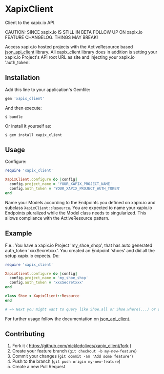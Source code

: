 # XapixClient

Client to the xapix.io API.

CAUTION: SINCE xapix.io IS STILL IN BETA FOLLOW UP ON xapix.io FEATURE CHANGELOG. THINGS MAY BREAK!

Access xapix.io hosted projects with the ActiveResource based [json_api_client](https://github.com/chingor13/json_api_client) library. All xapix_client library does in addition is setting your xapix.io Project's API root URL as site and injecting your xapix.io 'auth_token'.

## Installation

Add this line to your application's Gemfile:

```ruby
gem 'xapix_client'
```

And then execute:

    $ bundle

Or install it yourself as:

    $ gem install xapix_client

## Usage

Configure:

```ruby
require 'xapix_client'

XapixClient.configure do |config|
  config.project_name = 'YOUR_XAPIX_PROJECT_NAME'
  config.auth_token = 'YOUR_XAPIX_PROJECT_AUTH_TOKEN'
end
```

Name your Models according to the Endpoints you defined on xapix.io and subclass `XapixClient::Resource`. You are expected to name your xapix.io Endpoints pluralized while the Model class needs to singularized. This allows compliance with the ActiveResource pattern.

## Example

F.e.: You have a xapix.io Project 'my_shoe_shop', that has auto generated auth_token 'xxxSecretxxx'. You created an Endpoint 'shoes' and did all the setup xapix.io expects. Do:

```ruby
require 'xapix_client'

XapixClient.configure do |config|
  config.project_name = 'my_shoe_shop'
  config.auth_token = 'xxxSecretxxx'
end

class Shoe < XapixClient::Resource
end

# => Next you might want to query like Shoe.all or Shoe.where(...) or alike json_api_client methods.
```

For further usage follow the documentation on [json_api_client](https://github.com/chingor13/json_api_client).

## Contributing

1. Fork it ( https://github.com/pickledolives/xapix_client/fork )
2. Create your feature branch (`git checkout -b my-new-feature`)
3. Commit your changes (`git commit -am 'Add some feature'`)
4. Push to the branch (`git push origin my-new-feature`)
5. Create a new Pull Request
